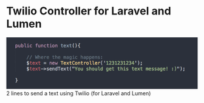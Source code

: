 # Twilio Controller for Laravel and Lumen

![screenshot.png](screenshot.png)
2 lines to send a text using Twilio (for Laravel and Lumen)
